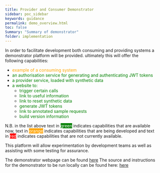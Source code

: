 ```yaml
---
title: Provider and Consumer Demonstrator
sidebar: poc_sidebar
keywords: guidance
permalink: demo_overview.html
toc: false
Summary: "Summary of demonstrator"
folder: implementation
---
```


In order to facilitate development both consuming and providing systems a demonstrator platform will be provided. ultimately this will offer the following capabilities:

* <span style="color:orange">example of a consuming system</span>
* <span style="color:green">an authorisation service for generating and authenticating JWT tokens</span>
* <span style="color:green">a provider service, loaded with synthetic data</span>
* <span style="color:green">a website to: </span>
    * <span style="color:green">trigger certain calls</span>
    * <span style="color:green">link to useful information</span>
    * <span style="color:green">link to reset synthetic data</span>
    * <span style="color:green">generate JWT tokens</span>
    * <span style="color:green">link to annotated sample requests</span>
    * <span style="color:green">build version information</span>

N.B. in the list above text in <span style="background-color: green;color:white">green</span> indicates capabilities that are available now, text in <span style="background-color: orange;color:white">orange</span> indicates capabilities that are being developed and text in <span style="background-color: red;color:white">red</span> indicates capabilities that are not currently available.

This platform will allow experimentation by development teams as well as assisting with some testing for assurance.

The demonstrator webpage can be found <a href="http://appointments.directoryofservices.nhs.uk:443/poc/index" target="_blank">here</a>
The source and instructions for the demonstrator to be run locally can be found here: <a href="https://github.com/nhsd-a2si/bookingprovider" target="_blank">here</a>
